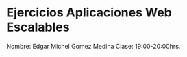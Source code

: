 # Ejercicios Aplicaciones Web Escalables
Nombre:  Edgar Michel Gomez Medina
Clase: 19:00-20:00hrs. 
